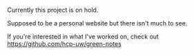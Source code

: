 Currently this project is on hold.

Supposed to be a personal website but there isn't much to see.

If you're interested in what I've worked on, check out https://github.com/hcp-uw/green-notes
